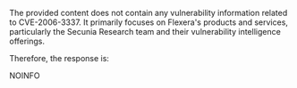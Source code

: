 The provided content does not contain any vulnerability information related to CVE-2006-3337. It primarily focuses on Flexera's products and services, particularly the Secunia Research team and their vulnerability intelligence offerings.

Therefore, the response is:

NOINFO